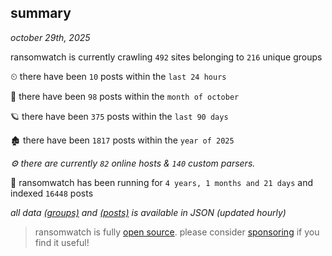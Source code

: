 
## summary
_october 29th, 2025_

ransomwatch is currently crawling `492` sites belonging to `216` unique groups

⏲ there have been `10` posts within the `last 24 hours`

🦈 there have been `98` posts within the `month of october`

🪐 there have been `375` posts within the `last 90 days`

🏚 there have been `1817` posts within the `year of 2025`

_⚙️ there are currently `82` online hosts & `140` custom parsers._

🦕 ransomwatch has been running for `4 years, 1 months and 21 days` and indexed `16448` posts

_all data  [(groups)](http://ransomwhat.telemetry.ltd/groups) and [(posts)](http://ransomwhat.telemetry.ltd/posts) is available in JSON (updated hourly)_

> ransomwatch is fully [open source](https://github.com/joshhighet/ransomwatch#ransomwatch--). please consider [sponsoring](https://github.com/sponsors/joshhighet) if you find it useful!
